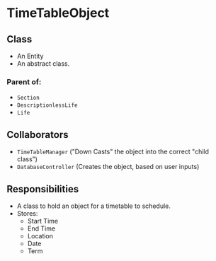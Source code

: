 # TimeTableObject

## Class
* An Entity
* An abstract class.
### Parent of:
* `Section`
* `DescriptionlessLife`
* `Life`

## Collaborators
* `TimeTableManager` ("Down Casts" the object into the correct "child class")
* `DatabaseController` (Creates the object, based on user inputs)

## Responsibilities
* A class to hold an object for a timetable to schedule.
* Stores:
    * Start Time
    * End Time
    * Location
    * Date
    * Term

